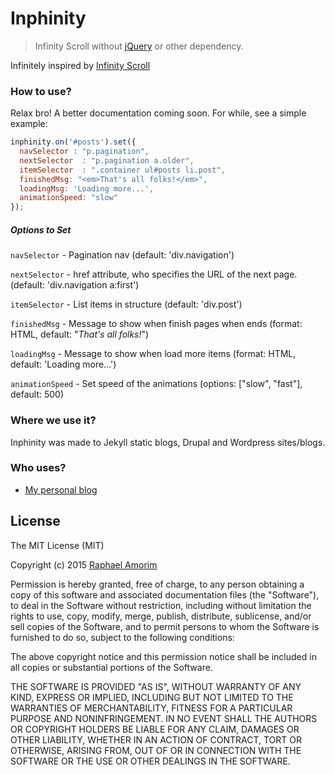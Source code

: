 # Inphinity

> Infinity Scroll without [jQuery](https://jquery.com/) or other dependency.

Infinitely inspired by [Infinity Scroll](https://github.com/infinite-scroll/infinite-scroll)

### How to use?

Relax bro! A better documentation coming soon. For while, see a simple example:

```javascript
inphinity.on('#posts').set({
  navSelector : "p.pagination",
  nextSelector  : "p.pagination a.older",
  itemSelector  : ".container ul#posts li.post",
  finishedMsg: "<em>That's all folks!</em>",
  loadingMsg: 'Loading more...',
  animationSpeed: "slow"
});
```

##### Options to Set
`navSelector`    - Pagination nav (default: 'div.navigation')

`nextSelector`   - href attribute, who specifies the URL of the next page.  (default: 'div.navigation a:first')

`itemSelector`   - List items in structure (default: 'div.post')

`finishedMsg`    - Message to show when finish pages when ends (format: HTML, default: "<em>That's all folks!</em>")

`loadingMsg`     - Message to show when load more items (format: HTML, default: 'Loading more...')

`animationSpeed` - Set speed of the animations (options: ["slow", "fast"], default: 500)


### Where we use it?

Inphinity was made to Jekyll static blogs, Drupal and Wordpress sites/blogs.

### Who uses?

- [My personal blog](http://raphamorim.com/blog)

## License

The MIT License (MIT)

Copyright (c) 2015 [Raphael Amorim](http://github.com/raphamorim)

Permission is hereby granted, free of charge, to any person obtaining a copy of this software and associated documentation files (the "Software"), to deal in the Software without restriction, including without limitation the rights to use, copy, modify, merge, publish, distribute, sublicense, and/or sell copies of the Software, and to permit persons to whom the Software is furnished to do so, subject to the following conditions:

The above copyright notice and this permission notice shall be included in all copies or substantial portions of the Software.

THE SOFTWARE IS PROVIDED "AS IS", WITHOUT WARRANTY OF ANY KIND, EXPRESS OR IMPLIED, INCLUDING BUT NOT LIMITED TO THE WARRANTIES OF MERCHANTABILITY, FITNESS FOR A PARTICULAR PURPOSE AND NONINFRINGEMENT. IN NO EVENT SHALL THE AUTHORS OR COPYRIGHT HOLDERS BE LIABLE FOR ANY CLAIM, DAMAGES OR OTHER LIABILITY, WHETHER IN AN ACTION OF CONTRACT, TORT OR OTHERWISE, ARISING FROM, OUT OF OR IN CONNECTION WITH THE SOFTWARE OR THE USE OR OTHER DEALINGS IN THE SOFTWARE.
